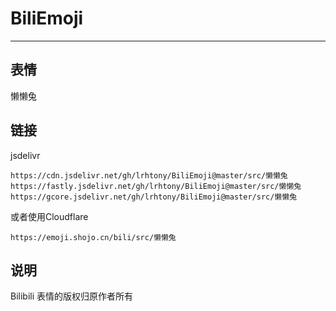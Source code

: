 # BiliEmoji
---
## 表情
懒懒兔
## 链接
jsdelivr
```
https://cdn.jsdelivr.net/gh/lrhtony/BiliEmoji@master/src/懒懒兔
https://fastly.jsdelivr.net/gh/lrhtony/BiliEmoji@master/src/懒懒兔
https://gcore.jsdelivr.net/gh/lrhtony/BiliEmoji@master/src/懒懒兔
```
或者使用Cloudflare
```
https://emoji.shojo.cn/bili/src/懒懒兔
```
## 说明
Bilibili 表情的版权归原作者所有

